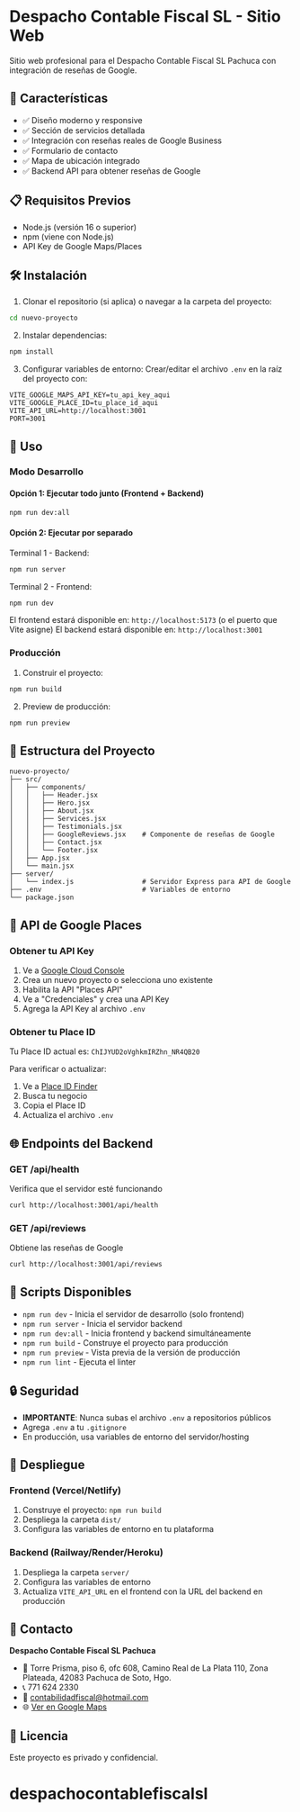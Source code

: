 # Despacho Contable Fiscal SL - Sitio Web

Sitio web profesional para el Despacho Contable Fiscal SL Pachuca con integración de reseñas de Google.

## 🚀 Características

- ✅ Diseño moderno y responsive
- ✅ Sección de servicios detallada
- ✅ Integración con reseñas reales de Google Business
- ✅ Formulario de contacto
- ✅ Mapa de ubicación integrado
- ✅ Backend API para obtener reseñas de Google

## 📋 Requisitos Previos

- Node.js (versión 16 o superior)
- npm (viene con Node.js)
- API Key de Google Maps/Places

## 🛠️ Instalación

1. Clonar el repositorio (si aplica) o navegar a la carpeta del proyecto:
```bash
cd nuevo-proyecto
```

2. Instalar dependencias:
```bash
npm install
```

3. Configurar variables de entorno:
Crear/editar el archivo `.env` en la raíz del proyecto con:
```env
VITE_GOOGLE_MAPS_API_KEY=tu_api_key_aqui
VITE_GOOGLE_PLACE_ID=tu_place_id_aqui
VITE_API_URL=http://localhost:3001
PORT=3001
```

## 🎯 Uso

### Modo Desarrollo

#### Opción 1: Ejecutar todo junto (Frontend + Backend)
```bash
npm run dev:all
```

#### Opción 2: Ejecutar por separado

Terminal 1 - Backend:
```bash
npm run server
```

Terminal 2 - Frontend:
```bash
npm run dev
```

El frontend estará disponible en: `http://localhost:5173` (o el puerto que Vite asigne)
El backend estará disponible en: `http://localhost:3001`

### Producción

1. Construir el proyecto:
```bash
npm run build
```

2. Preview de producción:
```bash
npm run preview
```

## 📁 Estructura del Proyecto

```
nuevo-proyecto/
├── src/
│   ├── components/
│   │   ├── Header.jsx
│   │   ├── Hero.jsx
│   │   ├── About.jsx
│   │   ├── Services.jsx
│   │   ├── Testimonials.jsx
│   │   ├── GoogleReviews.jsx    # Componente de reseñas de Google
│   │   ├── Contact.jsx
│   │   └── Footer.jsx
│   ├── App.jsx
│   └── main.jsx
├── server/
│   └── index.js                 # Servidor Express para API de Google
├── .env                         # Variables de entorno
└── package.json
```

## 🔑 API de Google Places

### Obtener tu API Key

1. Ve a [Google Cloud Console](https://console.cloud.google.com/)
2. Crea un nuevo proyecto o selecciona uno existente
3. Habilita la API "Places API"
4. Ve a "Credenciales" y crea una API Key
5. Agrega la API Key al archivo `.env`

### Obtener tu Place ID

Tu Place ID actual es: `ChIJYUD2oVghkmIRZhn_NR4QB20`

Para verificar o actualizar:
1. Ve a [Place ID Finder](https://developers.google.com/maps/documentation/places/web-service/place-id)
2. Busca tu negocio
3. Copia el Place ID
4. Actualiza el archivo `.env`

## 🌐 Endpoints del Backend

### GET /api/health
Verifica que el servidor esté funcionando
```bash
curl http://localhost:3001/api/health
```

### GET /api/reviews
Obtiene las reseñas de Google
```bash
curl http://localhost:3001/api/reviews
```

## 📝 Scripts Disponibles

- `npm run dev` - Inicia el servidor de desarrollo (solo frontend)
- `npm run server` - Inicia el servidor backend
- `npm run dev:all` - Inicia frontend y backend simultáneamente
- `npm run build` - Construye el proyecto para producción
- `npm run preview` - Vista previa de la versión de producción
- `npm run lint` - Ejecuta el linter

## 🔒 Seguridad

- **IMPORTANTE**: Nunca subas el archivo `.env` a repositorios públicos
- Agrega `.env` a tu `.gitignore`
- En producción, usa variables de entorno del servidor/hosting

## 🚢 Despliegue

### Frontend (Vercel/Netlify)
1. Construye el proyecto: `npm run build`
2. Despliega la carpeta `dist/`
3. Configura las variables de entorno en tu plataforma

### Backend (Railway/Render/Heroku)
1. Despliega la carpeta `server/`
2. Configura las variables de entorno
3. Actualiza `VITE_API_URL` en el frontend con la URL del backend en producción

## 📱 Contacto

**Despacho Contable Fiscal SL Pachuca**
- 📍 Torre Prisma, piso 6, ofc 608, Camino Real de La Plata 110, Zona Plateada, 42083 Pachuca de Soto, Hgo.
- 📞 771 624 2330
- 📧 contabilidadfiscal@hotmail.com
- 🌐 [Ver en Google Maps](https://maps.app.goo.gl/Lwy1UBZ3mEJmUvYA8)

## 📄 Licencia

Este proyecto es privado y confidencial.
# despachocontablefiscalsl
